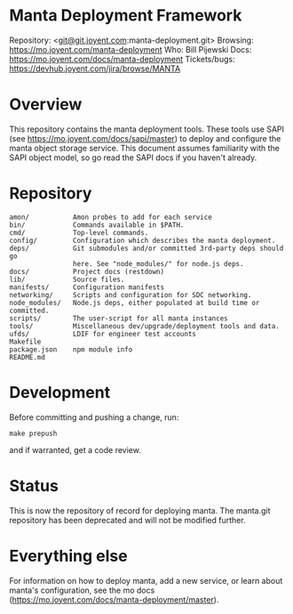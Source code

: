 <!--
    This Source Code Form is subject to the terms of the Mozilla Public
    License, v. 2.0. If a copy of the MPL was not distributed with this
    file, You can obtain one at http://mozilla.org/MPL/2.0/.
-->

<!--
    Copyright (c) 2014, Joyent, Inc.
-->

# Manta Deployment Framework

Repository: <git@git.joyent.com:manta-deployment.git>
Browsing: <https://mo.joyent.com/manta-deployment>
Who: Bill Pijewski
Docs: <https://mo.joyent.com/docs/manta-deployment>
Tickets/bugs: <https://devhub.joyent.com/jira/browse/MANTA>


# Overview

This repository contains the manta deployment tools.  These tools use SAPI (see
https://mo.joyent.com/docs/sapi/master) to deploy and configure the manta object
storage service.  This document assumes familiarity with the SAPI object model,
so go read the SAPI docs if you haven't already.


# Repository

    amon/           Amon probes to add for each service
    bin/            Commands available in $PATH.
    cmd/            Top-level commands.
    config/         Configuration which describes the manta deployment.
    deps/           Git submodules and/or committed 3rd-party deps should go
                    here. See "node_modules/" for node.js deps.
    docs/           Project docs (restdown)
    lib/            Source files.
    manifests/      Configuration manifests
    networking/     Scripts and configuration for SDC networking.
    node_modules/   Node.js deps, either populated at build time or committed.
    scripts/        The user-script for all manta instances
    tools/          Miscellaneous dev/upgrade/deployment tools and data.
    ufds/           LDIF for engineer test accounts
    Makefile
    package.json    npm module info
    README.md


# Development

Before committing and pushing a change, run:

    make prepush

and if warranted, get a code review.


# Status

This is now the repository of record for deploying manta.  The manta.git
repository has been deprecated and will not be modified further.


# Everything else

For information on how to deploy manta, add a new service, or learn about
manta's configuration, see the mo docs (https://mo.joyent.com/docs/manta-deployment/master).
